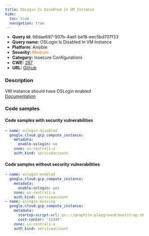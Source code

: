 ```yaml
---
title: OSLogin Is Disabled In VM Instance
hide:
  toc: true
  navigation: true
---
```


<style>
  .highlight .hll {
    background-color: #ff171742;
  }
  .md-content {
    max-width: 1100px;
    margin: 0 auto;
  }
</style>

-   **Query id:** 66dae697-507b-4aef-be18-eec5bd707f33
-   **Query name:** OSLogin Is Disabled In VM Instance
-   **Platform:** Ansible
-   **Severity:** <span style="color:#ff7213">Medium</span>
-   **Category:** Insecure Configurations
-   **CWE:** <a href="https://cwe.mitre.org/data/definitions/287.html" onclick="newWindowOpenerSafe(event, 'https://cwe.mitre.org/data/definitions/287.html')">287</a>
-   **URL:** [Github](https://github.com/Checkmarx/kics/tree/master/assets/queries/ansible/gcp/oslogin_is_disabled_for_vm_instance)

### Description
VM instance should have OSLogin enabled<br>
[Documentation](https://docs.ansible.com/ansible/latest/collections/google/cloud/gcp_compute_instance_module.html)

### Code samples
#### Code samples with security vulnerabilities
```yaml title="Positive test num. 1 - yaml file" hl_lines="4"
- name: oslogin-disabled
  google.cloud.gcp_compute_instance:
    metadata:
      enable-oslogin: no
    zone: us-central1-a
    auth_kind: serviceaccount

```


#### Code samples without security vulnerabilities
```yaml title="Negative test num. 1 - yaml file"
- name: oslogin-enabled
  google.cloud.gcp_compute_instance:
    metadata:
      enable-oslogin: yes
    zone: us-central1-a
    auth_kind: serviceaccount
- name: oslogin-missing
  google.cloud.gcp_compute_instance:
    metadata:
      startup-script-url: gs:://graphite-playground/bootstrap.sh
      cost-center: '12345'
    zone: us-central1-a
    auth_kind: serviceaccount

```
